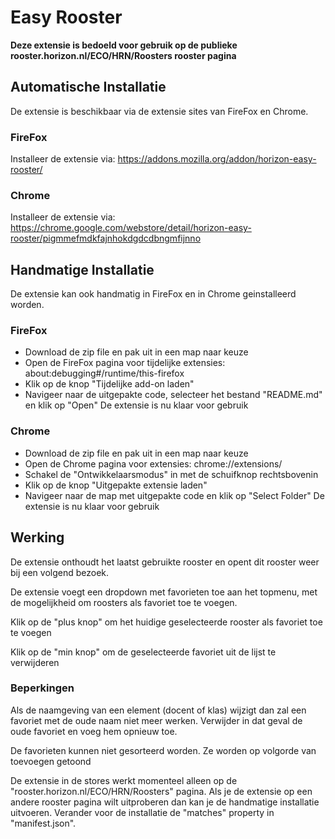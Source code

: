 # Easy Rooster

**Deze extensie is bedoeld voor gebruik op de publieke rooster.horizon.nl/ECO/HRN/Roosters rooster pagina**

## Automatische Installatie
De extensie is beschikbaar via de extensie sites van FireFox en Chrome.

### FireFox
Installeer de extensie via: https://addons.mozilla.org/addon/horizon-easy-rooster/

### Chrome
Installeer de extensie via: https://chrome.google.com/webstore/detail/horizon-easy-rooster/pigmmefmdkfajnhokdgdcdbngmfijnno

## Handmatige Installatie
De extensie kan ook handmatig in FireFox en in Chrome geinstalleerd worden. 

### FireFox
* Download de zip file en pak uit in een map naar keuze
* Open de FireFox pagina voor tijdelijke extensies: about:debugging#/runtime/this-firefox 
* Klik op de knop "Tijdelijke add-on laden"
* Navigeer naar de uitgepakte code, selecteer het bestand "README.md" en klik op "Open"
De extensie is nu klaar voor gebruik

### Chrome
* Download de zip file en pak uit in een map naar keuze
* Open de Chrome pagina voor extensies: chrome://extensions/
* Schakel de "Ontwikkelaarsmodus" in met de schuifknop rechtsbovenin
* Klik op de knop "Uitgepakte extensie laden"
* Navigeer naar de map met uitgepakte code en klik op "Select Folder"
De extensie is nu klaar voor gebruik


## Werking

De extensie onthoudt het laatst gebruikte rooster en opent dit rooster weer bij een volgend bezoek.
  
De extensie voegt een dropdown met favorieten toe aan het topmenu, met de mogelijkheid om roosters als favoriet toe te voegen.  

Klik op de "plus knop" om het huidige geselecteerde rooster als favoriet toe te voegen

Klik op de "min knop" om de geselecteerde favoriet uit de lijst te verwijderen

### Beperkingen
Als de naamgeving van een element (docent of klas) wijzigt dan zal een favoriet met de oude naam niet meer werken. Verwijder in dat geval de oude favoriet en voeg hem opnieuw toe.

De favorieten kunnen niet gesorteerd worden. Ze worden op volgorde van toevoegen getoond

De extensie in de stores werkt momenteel alleen op de "rooster.horizon.nl/ECO/HRN/Roosters" pagina. Als je de extensie op een andere rooster pagina wilt uitproberen dan kan je de handmatige installatie uitvoeren. 
Verander voor de installatie de "matches" property in "manifest.json".